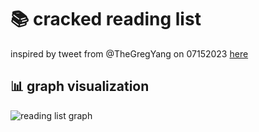 # 📚 cracked reading list

inspired by tweet from @TheGregYang on 07152023 [here](https://x.com/TheGregYang/status/1680358832789155842)

## 📊 graph visualization

![reading list graph](reading_list_graph.png)

